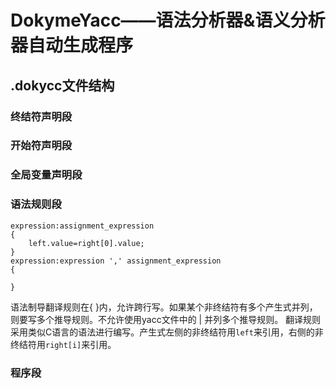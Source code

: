 # DokymeYacc——语法分析器&语义分析器自动生成程序

## .dokycc文件结构

### 终结符声明段

### 开始符声明段

### 全局变量声明段

### 语法规则段

````
expression:assignment_expression 
{
    left.value=right[0].value;
}
expression:expression ',' assignment_expression
{

}
````

语法制导翻译规则在{ }内，允许跨行写。如果某个非终结符有多个产生式并列，则要写多个推导规则。不允许使用yacc文件中的 | 并列多个推导规则。
翻译规则采用类似C语言的语法进行编写。产生式左侧的非终结符用`left`来引用，右侧的非终结符用`right[i]`来引用。

### 程序段
